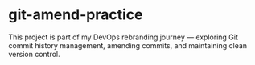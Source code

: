 # git-amend-practice
This project is part of my DevOps rebranding journey — exploring Git commit history management, amending commits, and maintaining clean version control.
